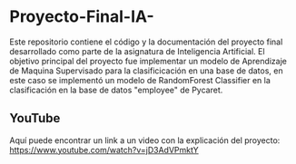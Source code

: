 # Proyecto-Final-IA-


Este repositorio contiene el código y la documentación del proyecto final desarrollado como parte de la asignatura de Inteligencia Artificial. El objetivo principal del proyecto fue implementar un modelo de Aprendizaje de Maquina Supervisado para la clasificicación en una base de datos, en este caso se implementó un modelo de RandomForest Classifier en la clasificación en la base de datos "employee" de Pycaret.

## YouTube
Aquí puede encontrar un link a un video con la explicación del proyecto: https://www.youtube.com/watch?v=jD3AdVPmktY
